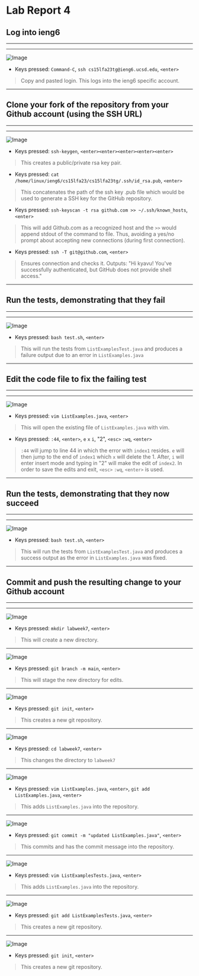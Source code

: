 # Lab Report 4
## Log into ieng6
---
---
![Image](logieng6.png)
- Keys pressed: `Command-C`, `ssh cs15lfa23tg@ieng6.ucsd.edu`, `<enter>`
> Copy and pasted login. This logs into the ieng6 specific account.

---
## Clone your fork of the repository from your Github account (using the SSH URL)
---
---
![Image](sshurl.png)
- Keys pressed: `ssh-keygen`, `<enter><enter><enter><enter><enter>`
> This creates a public/private rsa key pair.
- Keys pressed: `cat /home/linux/ieng6/cs15lfa23/cs15lfa23tg/.ssh/id_rsa.pub`, `<enter>`
> This concatenates the path of the ssh key .pub file which would be used to generate a SSH key for the GitHub repository.
- Keys pressed: `ssh-keyscan -t rsa github.com >> ~/.ssh/known_hosts`, `<enter>`
> This will add Github.com as a recognized host and the `>>` would append stdout of the command to file. Thus, avoiding a yes/no prompt about accepting new connections (during first connection).
- Keys pressed: `ssh -T git@github.com`, `<enter>`
> Ensures connection and checks it. Outputs: "Hi kyavu! You've successfully authenticated, but GitHub does not provide shell access."

---
## Run the tests, demonstrating that they fail
---
---
![Image](fail.png)
- Keys pressed: `bash test.sh`, `<enter>`
> This will run the tests from `ListExamplesTest.java` and produces a failure output due to an error in `ListExamples.java`

---
## Edit the code file to fix the failing test
---
---
![Image](edit.png)
- Keys pressed: `vim ListExamples.java`, `<enter>`
> This will open the existing file of `ListExamples.java` with vim.
- Keys pressed: `:44`, `<enter>`, `e` `x` `i`, "2", `<esc>` `:wq`, `<enter>`
> `:44` will jump to line 44 in which the error with `index1` resides. `e` will then jump to the end of `index1` which `x` will delete the 1. After, `i` will enter insert mode and typing in "2" will make the edit of `index2`. In order to save the edits and exit, `<esc>` `:wq`, `<enter>` is used.

---
## Run the tests, demonstrating that they now succeed
---
---
![Image](success.png)
- Keys pressed: `bash test.sh`, `<enter>`
> This will run the tests from `ListExamplesTest.java` and produces a success output as the error in `ListExamples.java` was fixed.
---
## Commit and push the resulting change to your Github account
---
---
![Image](mkdirlabweek7.png)
- Keys pressed: `mkdir labweek7`, `<enter>`
> This will create a new directory.
---
![Image](branch.png)
- Keys pressed: `git branch -m main`, `<enter>`
> This will stage the new directory for edits.
---
![Image](gitinit.png)
- Keys pressed: `git init`, `<enter>`
> This creates a new git repository.
---
![Image](cddir.png)
- Keys pressed: `cd labweek7`, `<enter>`
> This changes the directory to `labweek7`
---
![Image](vimaddlistexam.png)
- Keys pressed: `vim ListExamples.java`, `<enter>`, `git add ListExamples.java`, `<enter>`
> This adds `ListExamples.java` into the repository.
---
![Image](committestexam.png)
- Keys pressed: `git commit -m "updated ListExamples.java"`, `<enter>`
> This commits and has the commit message into the repository.
---
![Image](vimlisttest.png)
- Keys pressed: `vim ListExamplesTests.java`, `<enter>`
> This adds `ListExamples.java` into the repository.
---
![Image](addtests.png)
- Keys pressed: `git add ListExamplesTests.java`, `<enter>`
> This creates a new git repository.
---
![Image](committest.png)
- Keys pressed: `git init`, `<enter>`
> This creates a new git repository.
